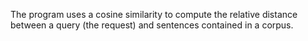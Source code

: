 The program uses a cosine similarity to compute the relative distance between a query (the request) and sentences contained in a corpus.